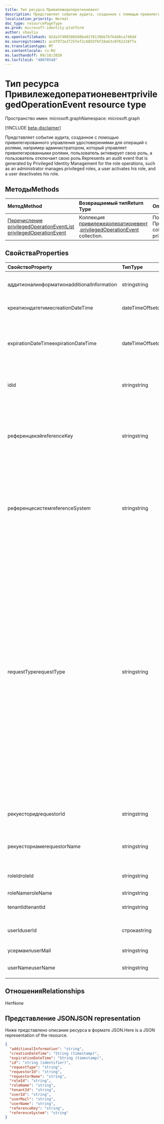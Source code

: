 ```yaml
---
title: Тип ресурса Привилежедоператионевент
description: Представляет событие аудита, созданное с помощью привилегированного управления удостоверениями для операций с ролями, например администратором, который управляет привилегированными ролями, пользователь активирует свою роль, а пользователь отключает свою роль.
localization_priority: Normal
doc_type: resourcePageType
ms.prod: microsoft-identity-platform
author: shauliu
ms.openlocfilehash: 02da3f408506560ba91f8139bb7bf64d0ca749dd
ms.sourcegitcommit: acdf972e2f25fef2c6855f6f28a63c0762228ffa
ms.translationtype: MT
ms.contentlocale: ru-RU
ms.lasthandoff: 09/18/2020
ms.locfileid: "48070548"
---
```

# <a name="privilegedoperationevent-resource-type"></a><span data-ttu-id="81009-103">Тип ресурса Привилежедоператионевент</span><span class="sxs-lookup"><span data-stu-id="81009-103">privilegedOperationEvent resource type</span></span>

<span data-ttu-id="81009-104">Пространство имен: microsoft.graph</span><span class="sxs-lookup"><span data-stu-id="81009-104">Namespace: microsoft.graph</span></span>

[!INCLUDE [beta-disclaimer](../../includes/beta-disclaimer.md)]

<span data-ttu-id="81009-105">Представляет событие аудита, созданное с помощью привилегированного управления удостоверениями для операций с ролями, например администратором, который управляет привилегированными ролями, пользователь активирует свою роль, а пользователь отключает свою роль.</span><span class="sxs-lookup"><span data-stu-id="81009-105">Represents an audit event that is generated by Privileged Identity Management for the role operations, such as an administrator manages privileged roles, a user activates his role, and a user deactivates his role.</span></span>


## <a name="methods"></a><span data-ttu-id="81009-106">Методы</span><span class="sxs-lookup"><span data-stu-id="81009-106">Methods</span></span>

| <span data-ttu-id="81009-107">Метод</span><span class="sxs-lookup"><span data-stu-id="81009-107">Method</span></span>           | <span data-ttu-id="81009-108">Возвращаемый тип</span><span class="sxs-lookup"><span data-stu-id="81009-108">Return Type</span></span>    |<span data-ttu-id="81009-109">Описание</span><span class="sxs-lookup"><span data-stu-id="81009-109">Description</span></span>|
|:---------------|:--------|:----------|
|[<span data-ttu-id="81009-110">Перечисление privilegedOperationEvent</span><span class="sxs-lookup"><span data-stu-id="81009-110">List privilegedOperationEvent</span></span>](../api/privilegedoperationevent-list.md) | <span data-ttu-id="81009-111">Коллекция [привилежедоператионевент](privilegedoperationevent.md) .</span><span class="sxs-lookup"><span data-stu-id="81009-111">[privilegedOperationEvent](privilegedoperationevent.md) collection.</span></span> |<span data-ttu-id="81009-112">Получение коллекции объектов Привилежедоператионевент.</span><span class="sxs-lookup"><span data-stu-id="81009-112">Get collection of privilegedOperationEvent objects.</span></span>|

## <a name="properties"></a><span data-ttu-id="81009-113">Свойства</span><span class="sxs-lookup"><span data-stu-id="81009-113">Properties</span></span>
| <span data-ttu-id="81009-114">Свойство</span><span class="sxs-lookup"><span data-stu-id="81009-114">Property</span></span>     | <span data-ttu-id="81009-115">Тип</span><span class="sxs-lookup"><span data-stu-id="81009-115">Type</span></span>   |<span data-ttu-id="81009-116">Описание</span><span class="sxs-lookup"><span data-stu-id="81009-116">Description</span></span>|
|:---------------|:--------|:----------|
|<span data-ttu-id="81009-117">аддитионалинформатион</span><span class="sxs-lookup"><span data-stu-id="81009-117">additionalInformation</span></span>|<span data-ttu-id="81009-118">string</span><span class="sxs-lookup"><span data-stu-id="81009-118">string</span></span>|<span data-ttu-id="81009-119">Подробные сведения о событии, читаемые человеком.</span><span class="sxs-lookup"><span data-stu-id="81009-119">Detailed human readable information for the event.</span></span>|
|<span data-ttu-id="81009-120">креатиондатетиме</span><span class="sxs-lookup"><span data-stu-id="81009-120">creationDateTime</span></span>|<span data-ttu-id="81009-121">dateTimeOffset</span><span class="sxs-lookup"><span data-stu-id="81009-121">dateTimeOffset</span></span>|<span data-ttu-id="81009-122">Указывает время создания события.</span><span class="sxs-lookup"><span data-stu-id="81009-122">Indicates the time when the event is created.</span></span>|
|<span data-ttu-id="81009-123">expirationDateTime</span><span class="sxs-lookup"><span data-stu-id="81009-123">expirationDateTime</span></span>|<span data-ttu-id="81009-124">dateTimeOffset</span><span class="sxs-lookup"><span data-stu-id="81009-124">dateTimeOffset</span></span>|<span data-ttu-id="81009-125">Используется, только если значение requestType — "Activate", и оно указывает срок действия для активации роли.</span><span class="sxs-lookup"><span data-stu-id="81009-125">This is only used when the requestType is "Activate", and it indicates the expiration time for the role activation.</span></span>|
|<span data-ttu-id="81009-126">id</span><span class="sxs-lookup"><span data-stu-id="81009-126">id</span></span>|<span data-ttu-id="81009-127">string</span><span class="sxs-lookup"><span data-stu-id="81009-127">string</span></span>|<span data-ttu-id="81009-128">Уникальный идентификатор для Привилежедоператионевент.</span><span class="sxs-lookup"><span data-stu-id="81009-128">The unique identifier for privilegedOperationEvent.</span></span> <span data-ttu-id="81009-129">Только для чтения.</span><span class="sxs-lookup"><span data-stu-id="81009-129">Read-only.</span></span>|
|<span data-ttu-id="81009-130">референцекэй</span><span class="sxs-lookup"><span data-stu-id="81009-130">referenceKey</span></span>|<span data-ttu-id="81009-131">string</span><span class="sxs-lookup"><span data-stu-id="81009-131">string</span></span>|<span data-ttu-id="81009-132">Номер билета инцидента или запроса во время активации роли.</span><span class="sxs-lookup"><span data-stu-id="81009-132">Incident/Request ticket number during role activation.</span></span> <span data-ttu-id="81009-133">Значение отображается только в том случае, если номер билета предоставляется во время активации роли.</span><span class="sxs-lookup"><span data-stu-id="81009-133">The value is presented only if the ticket number is provided during role activation.</span></span>|
|<span data-ttu-id="81009-134">референцесистем</span><span class="sxs-lookup"><span data-stu-id="81009-134">referenceSystem</span></span>|<span data-ttu-id="81009-135">string</span><span class="sxs-lookup"><span data-stu-id="81009-135">string</span></span>|<span data-ttu-id="81009-136">Система билетов на инциденты и запросы, предоставляемая при активации Толе.</span><span class="sxs-lookup"><span data-stu-id="81009-136">Incident/Request ticketing system provided during tole activation.</span></span> <span data-ttu-id="81009-137">Значение отображается только в том случае, если система билетов предоставляется во время активации роли.</span><span class="sxs-lookup"><span data-stu-id="81009-137">The value is presented only if the ticket system is provided during role activation.</span></span>|
|<span data-ttu-id="81009-138">requestType</span><span class="sxs-lookup"><span data-stu-id="81009-138">requestType</span></span>|<span data-ttu-id="81009-139">string</span><span class="sxs-lookup"><span data-stu-id="81009-139">string</span></span>|<span data-ttu-id="81009-140">Тип операции запроса.</span><span class="sxs-lookup"><span data-stu-id="81009-140">The request operation type.</span></span> <span data-ttu-id="81009-141">Значение requestType может быть следующим: ```Assign``` (назначение ролей), (Активация роли) ```Activate``` , ```Unassign``` (удаление назначения роли), ```Deactivate``` (деактивация роли), (предупреждение ```ScanAlersNow``` системы безопасности при сканировании), (предупреждение системы безопасности) ( ```DismissAlert``` ```FixAlertItem``` Устранение проблемы с оповещением системы безопасности), (устранение проблемы с оповещением системы безопасности), ( ```AccessReview_Review``` Изучите проверку ```AccessReview_Create``` ```AccessReview_Update``` ```AccessReview_Delete``` доступа), (создать проверку доступа), (обновить</span><span class="sxs-lookup"><span data-stu-id="81009-141">The requestType value can be: ```Assign``` (role assignment), ```Activate``` (role activation), ```Unassign``` (remove role assignment), ```Deactivate``` (role deactivation), ```ScanAlersNow``` (scan security alerts), ```DismissAlert``` (dismiss security alert), ```FixAlertItem``` (fix a security alert issue), ```AccessReview_Review``` (review an Access Review), ```AccessReview_Create``` (create an Access Review), ```AccessReview_Update``` (update an Access Review), and ```AccessReview_Delete``` (delete an Access Review).</span></span>|
|<span data-ttu-id="81009-142">рекуесторид</span><span class="sxs-lookup"><span data-stu-id="81009-142">requestorId</span></span>|<span data-ttu-id="81009-143">string</span><span class="sxs-lookup"><span data-stu-id="81009-143">string</span></span>|<span data-ttu-id="81009-144">Идентификатор пользователя запрашивающего, который инициирует операцию.</span><span class="sxs-lookup"><span data-stu-id="81009-144">The user id of the requestor who initiates the operation.</span></span>|
|<span data-ttu-id="81009-145">рекуесторнаме</span><span class="sxs-lookup"><span data-stu-id="81009-145">requestorName</span></span>|<span data-ttu-id="81009-146">string</span><span class="sxs-lookup"><span data-stu-id="81009-146">string</span></span>|<span data-ttu-id="81009-147">Имя пользователя запрашивающего, который инициирует операцию.</span><span class="sxs-lookup"><span data-stu-id="81009-147">The user name of the requestor who initiates the operation.</span></span>|
|<span data-ttu-id="81009-148">roleId</span><span class="sxs-lookup"><span data-stu-id="81009-148">roleId</span></span>|<span data-ttu-id="81009-149">string</span><span class="sxs-lookup"><span data-stu-id="81009-149">string</span></span>|<span data-ttu-id="81009-150">Идентификатор роли, связанной с операцией.</span><span class="sxs-lookup"><span data-stu-id="81009-150">The id of the role that is associated with the operation.</span></span>|
|<span data-ttu-id="81009-151">roleName</span><span class="sxs-lookup"><span data-stu-id="81009-151">roleName</span></span>|<span data-ttu-id="81009-152">string</span><span class="sxs-lookup"><span data-stu-id="81009-152">string</span></span>|<span data-ttu-id="81009-153">Имя роли.</span><span class="sxs-lookup"><span data-stu-id="81009-153">The name of the role.</span></span>|
|<span data-ttu-id="81009-154">tenantId</span><span class="sxs-lookup"><span data-stu-id="81009-154">tenantId</span></span>|<span data-ttu-id="81009-155">string</span><span class="sxs-lookup"><span data-stu-id="81009-155">string</span></span>|<span data-ttu-id="81009-156">Идентификатор клиента (организации).</span><span class="sxs-lookup"><span data-stu-id="81009-156">The tenant (organization) id.</span></span>|
|<span data-ttu-id="81009-157">userId</span><span class="sxs-lookup"><span data-stu-id="81009-157">userId</span></span>|<span data-ttu-id="81009-158">строка</span><span class="sxs-lookup"><span data-stu-id="81009-158">string</span></span>|<span data-ttu-id="81009-159">Идентификатор пользователя, связанного с операцией.</span><span class="sxs-lookup"><span data-stu-id="81009-159">The id of the user that is associated with the operation.</span></span>|
|<span data-ttu-id="81009-160">усермаил</span><span class="sxs-lookup"><span data-stu-id="81009-160">userMail</span></span>|<span data-ttu-id="81009-161">string</span><span class="sxs-lookup"><span data-stu-id="81009-161">string</span></span>|<span data-ttu-id="81009-162">Адрес электронной почты пользователя.</span><span class="sxs-lookup"><span data-stu-id="81009-162">The user's email.</span></span>|
|<span data-ttu-id="81009-163">userName</span><span class="sxs-lookup"><span data-stu-id="81009-163">userName</span></span>|<span data-ttu-id="81009-164">string</span><span class="sxs-lookup"><span data-stu-id="81009-164">string</span></span>|<span data-ttu-id="81009-165">Отображаемое имя пользователя.</span><span class="sxs-lookup"><span data-stu-id="81009-165">The user's display name.</span></span>|

## <a name="relationships"></a><span data-ttu-id="81009-166">Отношения</span><span class="sxs-lookup"><span data-stu-id="81009-166">Relationships</span></span>
<span data-ttu-id="81009-167">Нет</span><span class="sxs-lookup"><span data-stu-id="81009-167">None</span></span>


## <a name="json-representation"></a><span data-ttu-id="81009-168">Представление JSON</span><span class="sxs-lookup"><span data-stu-id="81009-168">JSON representation</span></span>

<span data-ttu-id="81009-169">Ниже представлено описание ресурса в формате JSON.</span><span class="sxs-lookup"><span data-stu-id="81009-169">Here is a JSON representation of the resource.</span></span>

<!-- {
  "blockType": "resource",
  "optionalProperties": [

  ],
  "@odata.type": "microsoft.graph.privilegedOperationEvent"
}-->

```json
{
  "additionalInformation": "string",
  "creationDateTime": "String (timestamp)",
  "expirationDateTime": "String (timestamp)",
  "id": "string (identifier)",
  "requestType": "string",
  "requestorId": "string",
  "requestorName": "string",
  "roleId": "string",
  "roleName": "string",
  "tenantId": "string",
  "userId": "string",
  "userMail": "string",
  "userName": "string",
  "referenceKey": "string",
  "referenceSystem": "string"
}

```

<!-- uuid: 8fcb5dbc-d5aa-4681-8e31-b001d5168d79
2015-10-25 14:57:30 UTC -->
<!--
{
  "type": "#page.annotation",
  "description": "privilegedOperationEvent resource",
  "keywords": "",
  "section": "documentation",
  "tocPath": "",
  "suppressions": []
}
-->


